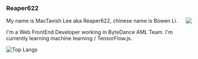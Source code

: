 ### Reaper622

<img align="right" src="https://github-readme-stats.vercel.app/api?username=reaper622&show_icons=true&icon_color=0366d6&text_color=24292e&bg_color=ffffff&hide_title=true" />

My name is MacTavish Lee aka Reaper622, chinese name is Bowen Li.

I'm a Web FrontEnd Developer working in ByteDance AML Team.
I'm currently learning machine learning / TensorFlow.js.

<img
  alt="Top Langs"
  src="https://github-readme-stats.vercel.app/api/top-langs/?username=wjq990112"
/>

<!--
**Reaper622/Reaper622** is a ✨ _special_ ✨ repository because its `README.md` (this file) appears on your GitHub profile.

Here are some ideas to get you started:

- 🔭 I’m currently working on ...
- 🌱 I’m currently learning ...
- 👯 I’m looking to collaborate on ...
- 🤔 I’m looking for help with ...
- 💬 Ask me about ...
- 📫 How to reach me: ...
- 😄 Pronouns: ...
- ⚡ Fun fact: ...
-->
